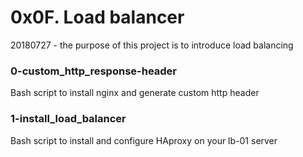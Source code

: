 # 0x0F. Load balancer

20180727 - the purpose of this project is to introduce load balancing

### 0-custom_http_response-header
Bash script to install nginx and generate custom http header

### 1-install_load_balancer
Bash script to install and configure HAproxy on your lb-01 server
